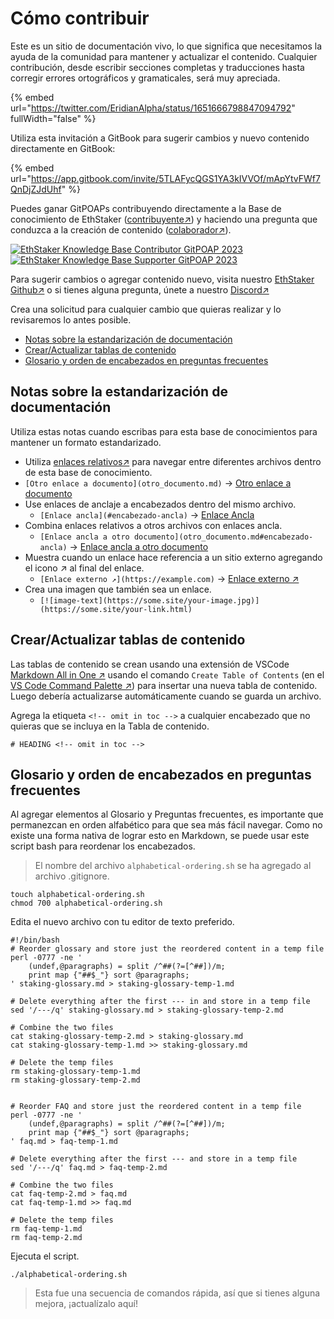 # Cómo contribuir

Este es un sitio de documentación vivo, lo que significa que necesitamos la ayuda de la comunidad para mantener y actualizar el contenido. Cualquier contribución, desde escribir secciones completas y traducciones hasta corregir errores ortográficos y gramaticales, será muy apreciada.

{% embed url="https://twitter.com/EridianAlpha/status/1651666798847094792" fullWidth="false" %}

Utiliza esta invitación a GitBook para sugerir cambios y nuevo contenido directamente en GitBook:

{% embed url="https://app.gitbook.com/invite/5TLAFycQGS1YA3kIVVOf/mApYtvFWf7QnDjZJdUhf" %}

Puedes ganar GitPOAPs contribuyendo directamente a la Base de conocimiento de EthStaker ([contribuyente](https://www.gitpoap.io/gp/881)[↗](https://www.gitpoap.io/gp/881)) y haciendo una pregunta que conduzca a la creación de contenido ([colaborador↗](https://www.gitpoap.io/gp/923)).

[![EthStaker Knowledge Base Contributor GitPOAP 2023](https://www.gitpoap.io/\_next/image?url=https%3A%2F%2Fassets.poap.xyz%2Fgitpoap3a-2023-ethstaker-knowledge-base-contributor-2022-logo-1671596764627.png\&w=384\&q=75)](https://www.gitpoap.io/gp/881)[![EthStaker Knowledge Base Supporter GitPOAP 2023](https://www.gitpoap.io/\_next/image?url=https%3A%2F%2Fassets.poap.xyz%2F2023-ethstaker-knowledge-base-supporter-2022-logo-1672411990803.png\&w=384\&q=75)](https://www.gitpoap.io/gp/923)

Para sugerir cambios o agregar contenido nuevo, visita nuestro [EthStaker Github↗](https://github.com/eth-educators/ethstaker-knowledgebase) o si tienes alguna pregunta, únete a nuestro [Discord↗](https://www.google.com/url?sa=t\&rct=j\&q=\&esrc=s\&source=web\&cd=\&cad=rja\&uact=8\&ved=2ahUKEwjpm6nC5K78AhUBi1wKHaxHCF8QFnoECAsQAQ\&url=https%3A%2F%2Fdiscord.com%2Finvite%2FucsTcA2wTq\&usg=AOvVaw0U61EK\_8NaT71SEZlw3aJS)

Crea una solicitud para cualquier cambio que quieras realizar y lo revisaremos lo antes posible.

* [Notas sobre la estandarización de documentación](how-to-contribute.md#documentacion-estandarizacion-de-notas)[ ](how-to-contribute.md#documentacion-estandarizacion-de-notas)
* [Crear/Actualizar tablas de contenido](how-to-contribute.md#crear-actualizar-tablas-de-contenido)
* [Glosario y orden de encabezados en preguntas frecuentes](how-to-contribute.md#glosario-y-pedido-de-encabezados-de-preguntas-frecuentes)

## Notas sobre la estandarización de documentación

Utiliza estas notas cuando escribas para esta base de conocimientos para mantener un formato estandarizado.

* Utiliza [enlaces relativos↗](https://github.blog/2013-01-31-relative-links-in-markup-files/) para navegar entre diferentes archivos dentro de esta base de conocimiento.
* `[Otro enlace a documento](otro_documento.md)` → [Otro enlace a documento](how-to-contribute.md)
* Use enlaces de anclaje a encabezados dentro del mismo archivo.
  * `[Enlace ancla](#encabezado-ancla)` → [Enlace Ancla](how-to-contribute.md#documentacion-estandarizacion-de-notas)
* Combina enlaces relativos a otros archivos con enlaces ancla.
  * `[Enlace ancla a otro documento](otro_documento.md#encabezado-ancla)` → [Enlace ancla a otro documento](how-to-contribute.md#documentation-standardization-notes)
* Muestra cuando un enlace hace referencia a un sitio externo agregando el icono ↗ al final del enlace.
  * `[Enlace externo ↗](https://example.com)` → [Enlace externo ↗](https://example.com)
* Crea una imagen que también sea un enlace.
  * `[![image-text](https://some.site/your-image.jpg)](https://some.site/your-link.html)`

## Crear/Actualizar tablas de contenido

Las tablas de contenido se crean usando una extensión de VSCode [Markdown All in One ↗](https://marketplace.visualstudio.com/items?itemName=yzhang.markdown-all-in-one) usando el comando `Create Table of Contents` (en el [VS Code Command Palette ↗](https://code.visualstudio.com/docs/getstarted/userinterface#\_command-palette)) para insertar una nueva tabla de contenido. Luego debería actualizarse automáticamente cuando se guarda un archivo.

Agrega la etiqueta `<!-- omit in toc -->` a cualquier encabezado que no quieras que se incluya en la Tabla de contenido.

```
# HEADING <!-- omit in toc -->
```

## Glosario y orden de encabezados en preguntas frecuentes

Al agregar elementos al Glosario y Preguntas frecuentes, es importante que permanezcan en orden alfabético para que sea más fácil navegar. Como no existe una forma nativa de lograr esto en Markdown, se puede usar este script bash para reordenar los encabezados.

> El nombre del archivo `alphabetical-ordering.sh` se ha agregado al archivo .gitignore.

```
touch alphabetical-ordering.sh
chmod 700 alphabetical-ordering.sh
```

Edita el nuevo archivo con tu editor de texto preferido.

```
#!/bin/bash
# Reorder glossary and store just the reordered content in a temp file
perl -0777 -ne '
    (undef,@paragraphs) = split /^##(?=[^##])/m;
    print map {"##$_"} sort @paragraphs;
' staking-glossary.md > staking-glossary-temp-1.md

# Delete everything after the first --- in and store in a temp file
sed '/---/q' staking-glossary.md > staking-glossary-temp-2.md

# Combine the two files
cat staking-glossary-temp-2.md > staking-glossary.md
cat staking-glossary-temp-1.md >> staking-glossary.md

# Delete the temp files
rm staking-glossary-temp-1.md
rm staking-glossary-temp-2.md


# Reorder FAQ and store just the reordered content in a temp file
perl -0777 -ne '
    (undef,@paragraphs) = split /^##(?=[^##])/m;
    print map {"##$_"} sort @paragraphs;
' faq.md > faq-temp-1.md

# Delete everything after the first --- and store in a temp file
sed '/---/q' faq.md > faq-temp-2.md

# Combine the two files
cat faq-temp-2.md > faq.md
cat faq-temp-1.md >> faq.md

# Delete the temp files
rm faq-temp-1.md
rm faq-temp-2.md
```

Ejecuta el script.

```
./alphabetical-ordering.sh
```

> Esta fue una secuencia de comandos rápida, así que si tienes alguna mejora, ¡actualízalo aquí!
